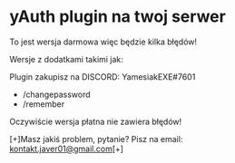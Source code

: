 # yAuth plugin na twoj serwer
To jest wersja darmowa więc będzie kilka błędów!


Wersje z dodatkami takimi jak:

Plugin zakupisz na DISCORD: YamesiakEXE#7601

- /changepassword
- /remember

Oczywiście wersja płatna nie zawiera błędów!


[+]Masz jakiś problem, pytanie? Pisz na email: kontakt.javer01@gmail.com[+]
